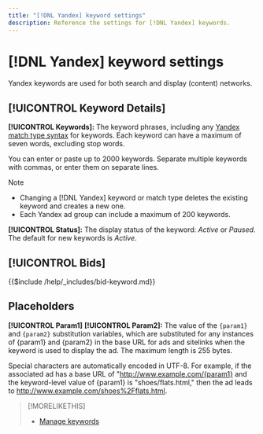 ```yaml
---
title: "[!DNL Yandex] keyword settings"
description: Reference the settings for [!DNL Yandex] keywords.
---
```

# [!DNL Yandex] keyword settings

Yandex keywords are used for both search and display (content) networks.

<!-- Note to self: Yandex doesn't have separate website placements for display; users use keywords for the sites/parts of the content network on which they want to advertise. -->

## [!UICONTROL Keyword Details]

**[!UICONTROL Keywords]:** The keyword phrases, including any [Yandex match type syntax](https://yandex.com/support/direct/keywords/symbols-and-operators.html) for keywords. Each keyword can have a maximum of seven words, excluding stop words.

You can enter or paste up to 2000 keywords. Separate multiple keywords with commas, or enter them on separate lines.

>[!NOTE]
>
>* Changing a [!DNL Yandex] keyword or match type deletes the existing keyword and creates a new one.
>* Each Yandex ad group can include a maximum of 200 keywords.

**[!UICONTROL Status]:** The display status of the keyword: *Active* or *Paused*. The default for new keywords is *Active*.

## [!UICONTROL Bids]

<!-- **[!UICONTROL Bid]:** -->

{{$include /help/_includes/bid-keyword.md}}

## Placeholders

**[!UICONTROL Param1]** **[!UICONTROL Param2]:** The value of the `{param1}` and `{param2}` substitution variables, which are substituted for any instances of {param1} and {param2} in the base URL for ads and sitelinks when the keyword is used to display the ad. The maximum length is 255 bytes.

Special characters are automatically encoded in UTF-8. For example, if the associated ad has a base URL of "http://www.example.com/{param1} and the keyword-level value of {param1} is "shoes/flats.html," then the ad leads to http://www.example.com/shoes%2Fflats.html.

>[!MORELIKETHIS]
>
>* [Manage keywords](/help/search-social-commerce/campaign-management/campaigns/keyword-manage.md)
